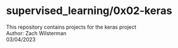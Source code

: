 # supervised_learning/0x02-keras
This repository contains projects for the keras project  
Author: Zach Wilsterman  
03/04/2023
